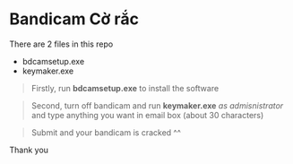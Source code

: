 # Bandicam Cờ rắc
There are 2 files in this repo
- bdcamsetup.exe
- keymaker.exe

> Firstly, run **bdcamsetup.exe** to install the software

> Second, turn off bandicam and run **keymaker.exe** _as admisnistrator_ and type anything you want in email box (about 30 characters)

> Submit and your bandicam is cracked ^^

Thank you
